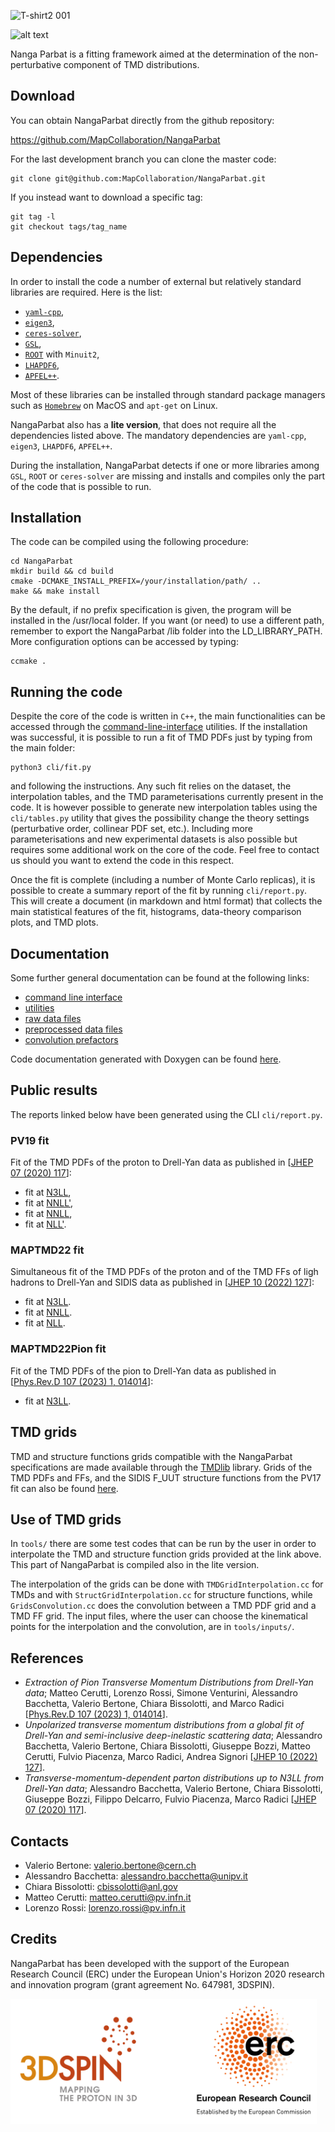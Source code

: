 ![‎T-shirt2 ‎001](https://github.com/MapCollaboration/NangaParbat/assets/20536468/25e320f9-bb88-4f3c-9f48-df171a51c65d)

![alt text](https://github.com/vbertone/NangaParbat/raw/master/doc/NangaParbatPanoramic.png
 "Nanga Parbat")

Nanga Parbat is a fitting framework aimed at the determination of the
non-perturbative component of TMD distributions.

## Download

You can obtain NangaParbat directly from the github repository:

https://github.com/MapCollaboration/NangaParbat

For the last development branch you can clone the master code:

```Shell
git clone git@github.com:MapCollaboration/NangaParbat.git
```

If you instead want to download a specific tag:

```Shell
git tag -l
git checkout tags/tag_name
```
## Dependencies

In order to install the code a number of external but relatively standard libraries are required. Here is the list:
- [``yaml-cpp``](https://github.com/jbeder/yaml-cpp),
- [``eigen3``](https://eigen.tuxfamily.org/dox/),
- [``ceres-solver``](http://ceres-solver.org),
- [``GSL``](https://www.gnu.org/software/gsl/doc/html/),
- [``ROOT``](https://root.cern.ch) with ``Minuit2``,
- [``LHAPDF6``](https://lhapdf.hepforge.org),
- [``APFEL++``](https://github.com/vbertone/apfelxx).

Most of these libraries can be installed through standard package managers such as [``Homebrew``](https://brew.sh) on MacOS and ``apt-get`` on Linux.

NangaParbat also has a __lite version__, that does not require all the dependencies listed above. The mandatory dependencies are ``yaml-cpp``, ``eigen3``, ``LHAPDF6``, ``APFEL++``. 

During the installation, NangaParbat detects if one or more libraries among ``GSL``, ``ROOT`` or ``ceres-solver`` are missing and installs and compiles only the part of the code that is possible to run.


## Installation 

The code can be compiled using the following procedure:

```Shell
cd NangaParbat
mkdir build && cd build
cmake -DCMAKE_INSTALL_PREFIX=/your/installation/path/ ..
make && make install
```
By the default, if no prefix specification is given, the program will
be installed in the /usr/local folder. If you want (or need) to use a
different path, remember to export the NangaParbat /lib folder into the
LD_LIBRARY_PATH. More configuration options can be accessed by typing:

```Shell
ccmake .
```

## Running the code

Despite the core of the code is written in ``C++``, the main functionalities can be accessed through the [command-line-interface](doc/CommandLineInterface.md) utilities. If the installation was successful, it is possible to run a fit of TMD PDFs just by typing from the main folder:
```Shell
python3 cli/fit.py
```
and following the instructions. Any such fit relies on the dataset, the interpolation tables, and the TMD parameterisations currently present in the code. It is however possible to generate new interpolation tables using the ``cli/tables.py`` utility that gives the possibility change the theory settings (perturbative order, collinear PDF set, etc.). Including more parameterisations and new experimental datasets is also possible but requires some additional work on the core of the code. Feel free to contact us should you want to extend the code in this respect.

Once the fit is complete (including a number of Monte Carlo replicas), it is possible to create a summary report of the fit by running ``cli/report.py``. This will create a document (in markdown and html format) that collects the main statistical features of the fit, histograms, data-theory comparison plots, and TMD plots.

## Documentation

Some further general documentation can be found at the following links:

- [command line interface](doc/CommandLineInterface.md)
- [utilities](run/)
- [raw data files](rawdata/)
- [preprocessed data files](data/)
- [convolution prefactors](doc/ConvTablesPrefactors.md)

Code documentation generated with Doxygen can be found [here](https://vbertone.github.io/NangaParbat/html/index.html).

## Public results

The reports linked below have been generated using the CLI ``cli/report.py``.

### PV19 fit

Fit of the TMD PDFs of the proton to Drell-Yan data as published in [[JHEP 07 (2020) 117](https://arxiv.org/pdf/1912.07550.pdf)]:

- fit at [N3LL](https://vbertone.github.io/NangaParbat/results/PV19/N3LL/index.html),
- fit at [NNLL'](https://vbertone.github.io/NangaParbat/results/PV19/NNLLp/index.html),
- fit at [NNLL](https://vbertone.github.io/NangaParbat/results/PV19/NNLL/index.html),
- fit at [NLL'](https://vbertone.github.io/NangaParbat/results/PV19/NLLp/index.html).

### MAPTMD22 fit

Simultaneous fit of the TMD PDFs of the proton and of the TMD FFs of ligh hadrons to Drell-Yan and SIDIS data as published in [[JHEP 10 (2022) 127](https://arxiv.org/pdf/2206.07598.pdf)]:

- fit at [N3LL](https://mcerutti996.github.io/NangaParbat/results/MAPTMD22/N3LL/index.html).
- fit at [NNLL](https://mcerutti996.github.io/NangaParbat/results/MAPTMD22/N2LL/index.html).
- fit at [NLL](https://mcerutti996.github.io/NangaParbat/results/MAPTMD22/NLL/index.html).

### MAPTMD22Pion fit

Fit of the TMD PDFs of the pion to Drell-Yan data as published in [[Phys.Rev.D 107 (2023) 1, 014014](https://arxiv.org/pdf/2210.01733.pdf)]:

- fit at [N3LL](https://mcerutti996.github.io/NangaParbat/results/PionMAPTMD22/N3LL/index.html).

## TMD grids

TMD and structure functions grids compatible with the NangaParbat specifications are made
available through the [TMDlib](https://syncandshare.desy.de/index.php/s/GjjcwKQC93M979e?path=%2FTMD%20grid%20files) library.
Grids of the TMD PDFs and FFs, and the SIDIS F_UUT structure functions from the PV17 fit can also be found [here](https://drive.google.com/drive/folders/1cXHZKS0OmY7woUBR2zw_Nf6RmAQYimjl?usp=sharing).

## Use of TMD grids

In ``tools/`` there are some test codes that can be run by the user in
order to interpolate the TMD and structure function grids provided at
the link above. This part of NangaParbat is compiled also in the lite
version.

The interpolation of the grids can be done with
``TMDGridInterpolation.cc`` for TMDs and with
``StructGridInterpolation.cc`` for structure functions, while
``GridsConvolution.cc`` does the convolution between a TMD PDF grid
and a TMD FF grid. The input files, where the user can choose the
kinematical points for the interpolation and the convolution, are in
``tools/inputs/``.

## References

- *Extraction of Pion Transverse Momentum Distributions from Drell-Yan data*; Matteo Cerutti, Lorenzo Rossi, Simone Venturini, Alessandro Bacchetta, Valerio Bertone, Chiara Bissolotti, and Marco Radici [[Phys.Rev.D 107 (2023) 1, 014014](https://arxiv.org/pdf/2210.01733.pdf)].
- *Unpolarized transverse momentum distributions from a global fit of Drell-Yan and semi-inclusive deep-inelastic scattering data*; Alessandro Bacchetta, Valerio Bertone, Chiara Bissolotti, Giuseppe Bozzi, Matteo Cerutti, Fulvio Piacenza, Marco Radici, Andrea Signori [[JHEP 10 (2022) 127](https://arxiv.org/pdf/2206.07598.pdf)].
- *Transverse-momentum-dependent parton distributions up to N3LL from Drell-Yan data*; Alessandro Bacchetta, Valerio Bertone, Chiara Bissolotti, Giuseppe Bozzi, Filippo Delcarro, Fulvio Piacenza, Marco Radici [[JHEP 07 (2020) 117](https://arxiv.org/pdf/1912.07550.pdf)].

## Contacts

- Valerio Bertone: valerio.bertone@cern.ch
- Alessandro Bacchetta: alessandro.bacchetta@unipv.it
- Chiara Bissolotti: cbissolotti@anl.gov
- Matteo Cerutti: matteo.cerutti@pv.infn.it
- Lorenzo Rossi: lorenzo.rossi@pv.infn.it

## Credits

NangaParbat has been developed with the support of the European
Research Council (ERC) under the European Union's Horizon 2020
research and innovation program (grant agreement No. 647981, 3DSPIN).

<img src="resources/3DSPIN_ERC_logo.png" alt="3DSPIN log" height="200"/>
